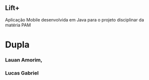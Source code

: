 ## Lift+  
Aplicação Mobile desenvolvida em Java para o projeto disciplinar da matéria PAM
        <div>
        <h1> Dupla </h1>
        <h3> Lauan Amorim, </h3>
        <h3> Lucas Gabriel </h3>
        </div>

      
